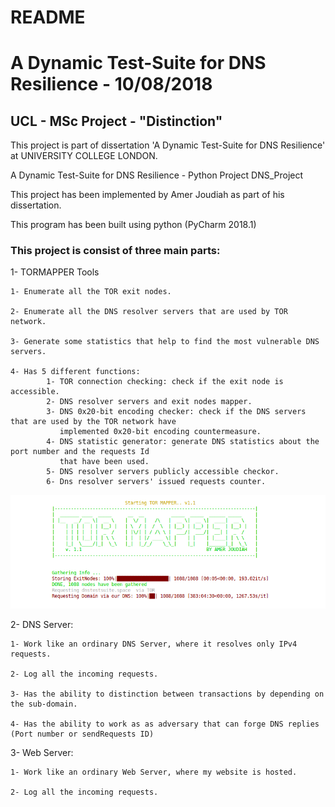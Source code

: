 # README #

# A Dynamic Test-Suite for DNS Resilience - 10/08/2018

## UCL - MSc Project - "Distinction"

This project is part of dissertation 'A Dynamic Test-Suite for DNS Resilience' at UNIVERSITY COLLEGE LONDON.

A Dynamic Test-Suite for DNS Resilience - Python Project DNS_Project

This project has been implemented by Amer Joudiah as part of his dissertation.

This program has been built using python (PyCharm 2018.1)


### This project is consist of three main parts: ###

1- TORMAPPER Tools

    1- Enumerate all the TOR exit nodes.

    2- Enumerate all the DNS resolver servers that are used by TOR network.

    3- Generate some statistics that help to find the most vulnerable DNS servers.

    4- Has 5 different functions:
            1- TOR connection checking: check if the exit node is accessible.
            2- DNS resolver servers and exit nodes mapper.
            3- DNS 0x20-bit encoding checker: check if the DNS servers that are used by the TOR network have
               implemented 0x20-bit encoding countermeasure.
            4- DNS statistic generator: generate DNS statistics about the port number and the requests Id
               that have been used.
            5- DNS resolver servers publicly accessible checkor.
            6- Dns resolver servers' issued requests counter.
![](Images/TORMAPPER_TOOL_v2.png)

2- DNS Server:

    1- Work like an ordinary DNS Server, where it resolves only IPv4 requests.

    2- Log all the incoming requests.

    3- Has the ability to distinction between transactions by depending on the sub-domain.

    4- Has the ability to work as as adversary that can forge DNS replies (Port number or sendRequests ID)

3- Web Server:

    1- Work like an ordinary Web Server, where my website is hosted.

    2- Log all the incoming requests.

